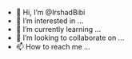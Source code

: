 - 👋 Hi, I’m @IrshadBibi
- 👀 I’m interested in ...
- 🌱 I’m currently learning ...
- 💞️ I’m looking to collaborate on ...
- 📫 How to reach me ...

<!---
IrshadBibi/IrshadBibi is a ✨ special ✨ repository because its `README.md` (this file) appears on your GitHub profile.
You can click the Preview link to take a look at your changes.
--->
